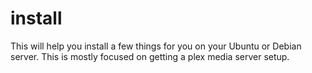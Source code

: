 # install
This will help you install a few things for you on your Ubuntu or Debian server. This is mostly focused on getting a plex media server setup.
